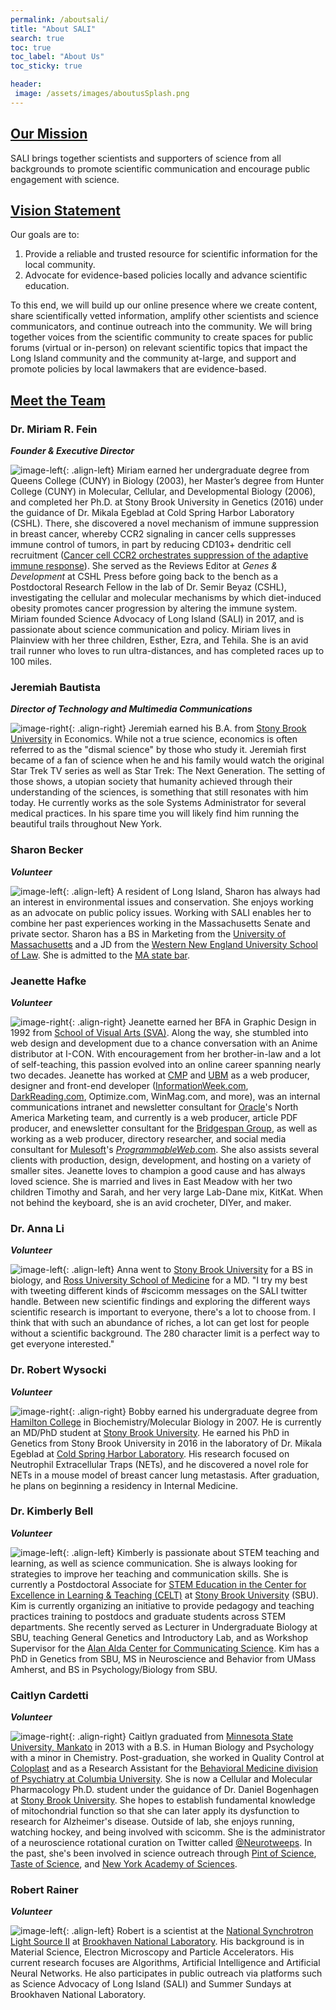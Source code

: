 ```yaml
---
permalink: /aboutsali/
title: "About SALI"
search: true
toc: true
toc_label: "About Us"
toc_sticky: true

header:
 image: /assets/images/aboutusSplash.png
---
```


## <u>Our Mission</u>
SALI brings together scientists and supporters of science from all backgrounds to promote scientific communication and encourage public engagement with science.

## <u>Vision Statement</u>

Our goals are to: 

1. Provide a reliable and trusted resource for scientific information for the local community.
2. Advocate for evidence-based policies locally and advance scientific education.

To this end, we will build up our online presence where we create content, share scientifically vetted information, amplify other scientists and science communicators, and continue outreach into the community. We will bring together voices from the scientific community to create spaces for public forums (virtual or in-person) on relevant scientific topics that impact the Long Island community and the community at-large, and support and promote policies by local lawmakers that are evidence-based.

## <u>Meet the Team</u>
### Dr. Miriam R. Fein

***Founder & Executive Director***

![image-left](/assets/images/biophotos/MiriamFein.png){: .align-left} Miriam earned her undergraduate degree from Queens College (CUNY) in Biology (2003), her Master’s degree from Hunter College (CUNY) in Molecular, Cellular, and Developmental Biology (2006), and completed her Ph.D. at Stony Brook University in Genetics (2016) under the guidance of Dr. Mikala Egeblad at Cold Spring Harbor Laboratory (CSHL). There, she discovered a novel mechanism of immune suppression in breast cancer, whereby CCR2 signaling in cancer cells suppresses immune control of tumors, in part by reducing CD103+ dendritic cell recruitment ([Cancer cell CCR2 orchestrates suppression of the adaptive immune response](https://rupress.org/jem/article/217/10/e20181551/151949/Cancer-cell-CCR2-orchestrates-suppression-of-the)). She served as the Reviews Editor at *Genes & Development* at CSHL Press before going back to the bench as a Postdoctoral Research Fellow in the lab of Dr. Semir Beyaz (CSHL), investigating the cellular and molecular mechanisms by which diet-induced obesity promotes cancer progression by altering the immune system. Miriam founded Science Advocacy of Long Island (SALI) in 2017, and is passionate about science communication and policy. Miriam lives in Plainview with her three children, Esther, Ezra, and Tehila. She is an avid trail runner who loves to run ultra-distances, and has completed races up to 100 miles. 

### Jeremiah Bautista

***Director of Technology and Multimedia Communications***

![image-right](/assets/images/biophotos/JeremiahBautista.png){: .align-right} Jeremiah earned his B.A. from [Stony Brook University](http://www.stonybrook.edu/) in Economics. While not a true science, economics is often referred to  as the "dismal science" by those who study it. Jeremiah first became of a fan of science when he and his family would watch the original Star Trek TV series as well as Star Trek: The Next Generation. The setting of those shows, a utopian society that humanity achieved through their understanding of the sciences, is something that still resonates with him today. He currently works as the sole Systems Administrator for several medical practices. In his spare time you will likely find him running the beautiful trails throughout New York.

### Sharon Becker  

***Volunteer***

![image-left](/assets/images/biophotos/SharonBecker.png){: .align-left} A resident of Long Island, Sharon has always had an interest in  environmental issues and conservation. She enjoys working as an advocate on public policy issues.  Working with SALI enables her to combine her  past experiences working in the Massachusetts Senate and private sector. Sharon has a BS in Marketing from the [University of Massachusetts](https://www.massachusetts.edu/) and a JD from the [Western New England University School of Law](http://www1.wne.edu/law/). She is admitted to the [MA state bar](https://www.massbar.org/).

### Jeanette Hafke

***Volunteer***

![image-right](/assets/images/biophotos/JeanetteHafke.png){: .align-right} Jeanette earned her BFA in Graphic Design in 1992 from [School of Visual Arts (SVA)](https://www.sva.edu/). Along the way, she stumbled into web design and development due to a  chance conversation with an Anime distributor at I-CON. With  encouragement from her brother-in-law and a lot of self-teaching, this  passion evolved into an online career spanning nearly two decades.  Jeanette has worked at [CMP](https://en.wikipedia.org/wiki/CMP_Technology) and [UBM](http://www.ubm.com) as a web producer, designer and front-end developer ([InformationWeek.com](https://www.informationweek.com), [DarkReading.com](https://www.darkreading.com/), Optimize.com, WinMag.com, and more), was an internal communications intranet and newsletter consultant for [Oracle](https://www.oracle.com)'s North America Marketing team, and currently is a web producer, article PDF producer, and enewsletter consultant for the [Bridgespan Group](https://www.bridgespan.org/), as well as working as a web producer, directory researcher, and social media consultant for [Mulesoft](https://www.mulesoft.com)'s [*ProgrammableWeb*.com](https://www.ProgrammableWeb.com/). She also assists several clients with production, design, development,  and hosting on a variety of smaller sites. Jeanette loves to champion a  good cause and has always loved science. She is married and lives in  East Meadow with her two children Timothy and Sarah, and her very large  Lab-Dane mix, KitKat. When not behind the keyboard, she is an avid  crocheter, DIYer, and maker.

### Dr. Anna Li

***Volunteer***

![image-left](/assets/images/biophotos/AnnaLi.png){: .align-left} Anna went to [Stony Brook University](http://www.stonybrook.edu/) for a BS in biology, and [Ross University School of Medicine](https://medical.rossu.edu/) for a MD. "I try my best with tweeting different kinds of #scicomm  messages on the SALI twitter handle. Between new scientific findings and exploring the different ways scientific research is important to  everyone, there's a lot to choose from. I think that with such an  abundance of riches, a lot can get lost for people without a scientific  background. The 280 character limit is a perfect way to get everyone  interested."

### Dr. Robert Wysocki

***Volunteer***

![image-right](/assets/images/biophotos/RobertWysocki.png){: .align-right} Bobby earned his undergraduate degree from [Hamilton College](https://www.hamilton.edu/) in Biochemistry/Molecular Biology in 2007. He is currently an MD/PhD student at [Stony Brook University](http://www.stonybrook.edu/). He earned his PhD in Genetics from Stony Brook University in 2016 in the laboratory of Dr. Mikala Egeblad at [Cold Spring Harbor Laboratory](https://www.cshl.edu/). His research focused on Neutrophil Extracellular Traps (NETs), and he  discovered a novel role for NETs in a mouse model of breast cancer lung  metastasis. After graduation, he plans on beginning a residency in  Internal Medicine.

### Dr. Kimberly Bell

***Volunteer***

![image-left](/assets/images/biophotos/KimberlyBell.png){: .align-left} Kimberly is passionate about STEM teaching and learning, as well as  science communication. She is always looking for strategies to improve  her teaching and communication skills. She is currently a Postdoctoral  Associate for [STEM Education in the Center for Excellence in Learning & Teaching (CELT)](https://it.stonybrook.edu/celt) at [Stony Brook University](http://www.stonybrook.edu/) (SBU). Kim is currently organizing an initiative to provide pedagogy  and teaching practices training to postdocs and graduate students across STEM departments. She recently served as Lecturer in Undergraduate  Biology at SBU, teaching General Genetics and Introductory Lab, and as  Workshop Supervisor for the [Alan Alda Center for Communicating Science](https://www.aldacenter.org/). Kim has a PhD in Genetics from SBU, MS in Neuroscience and Behavior  from UMass Amherst, and BS in Psychology/Biology from SBU. 

### Caitlyn Cardetti

***Volunteer***

![image-right](/assets/images/biophotos/CaitlynCardetti.png){: .align-right} Caitlyn graduated from [Minnesota State University, Mankato](https://mankato.mnsu.edu/) in 2013 with a B.S. in Human Biology and Psychology with a minor in  Chemistry. Post-graduation, she worked in Quality Control at [Coloplast](https://www.coloplast.us) and as a Research Assistant for the [Behavioral Medicine division of Psychiatry at Columbia University](https://www.columbiapsychiatry.org/research/research-divisions/behavioral-medicine). She is now a Cellular and Molecular Pharmacology Ph.D. student under the guidance of Dr. Daniel Bogenhagen at [Stony Brook University](http://www.stonybrook.edu/). She hopes to establish fundamental knowledge of mitochondrial function  so that she can later apply its dysfunction to research for Alzheimer's  disease. Outside of lab, she enjoys running, watching hockey, and being  involved with scicomm. She is the administrator of a neuroscience  rotational curation on Twitter called [@Neurotweeps](https://twitter.com/Neurotweeps). In the past, she's been involved in science outreach through [Pint of Science](http://pintofscience.us/), [Taste of Science](https://tasteofscience.org/), and [New York Academy of Sciences](https://www.nyas.org/).

### Robert Rainer

***Volunteer***

![image-left](/assets/images/biophotos/RobertRainer.png){: .align-left} Robert is a scientist at the [National Synchrotron Light Source II](https://www.bnl.gov/ps/) at [Brookhaven National Laboratory](https://www.bnl.gov/). His background is in Material Science, Electron Microscopy and Particle Accelerators. His current research focuses are Algorithms, Artificial  Intelligence and Artificial Neural Networks. He also participates in  public outreach via platforms such as Science Advocacy of Long Island  (SALI) and Summer Sundays at Brookhaven National Laboratory.

